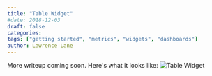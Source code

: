 ```yaml
---
title: "Table Widget"
#date: 2018-12-03
draft: false
categories:
tags: ["getting started", "metrics", "widgets", "dashboards"]
author: Lawrence Lane
---
```

More writeup coming soon. Here's what it looks like:
![Table Widget](/images/table-widget/table-widget.png)
